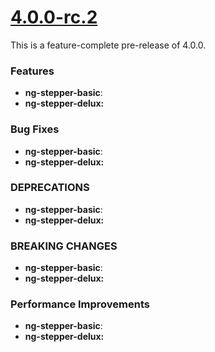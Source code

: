 <a name="4.0.0-rc.2"></a>
# [4.0.0-rc.2](2017-03-03)

This is a feature-complete pre-release of 4.0.0.


### Features
* **ng-stepper-basic**:
* **ng-stepper-delux:** 



### Bug Fixes
* **ng-stepper-basic**:
* **ng-stepper-delux:** 

### DEPRECATIONS

* **ng-stepper-basic**:
* **ng-stepper-delux:** 


### BREAKING CHANGES

* **ng-stepper-basic**:
* **ng-stepper-delux:** 


### Performance Improvements

* **ng-stepper-basic**:
* **ng-stepper-delux:** 
